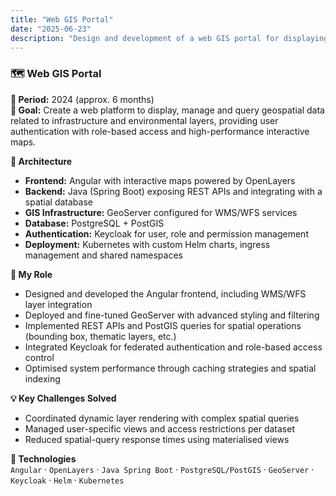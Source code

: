 ```yaml
---
title: "Web GIS Portal"
date: "2025-06-23"
description: "Design and development of a web GIS portal for displaying and querying almost one million geospatial points across the national territory. The solution focuses on map-centric data visualisation, role-based access control and efficient handling of large geographic datasets."
---
```


### 🗺️ Web GIS Portal

**📆 Period:** 2024 (approx. 6 months)  
**🎯 Goal:** Create a web platform to display, manage and query geospatial data related to infrastructure and environmental layers, providing user authentication with role-based access and high-performance interactive maps.

**🧱 Architecture**

* **Frontend:** Angular with interactive maps powered by OpenLayers  
* **Backend:** Java (Spring Boot) exposing REST APIs and integrating with a spatial database  
* **GIS Infrastructure:** GeoServer configured for WMS/WFS services  
* **Database:** PostgreSQL + PostGIS  
* **Authentication:** Keycloak for user, role and permission management  
* **Deployment:** Kubernetes with custom Helm charts, ingress management and shared namespaces  

**🚀 My Role**

* Designed and developed the Angular frontend, including WMS/WFS layer integration  
* Deployed and fine-tuned GeoServer with advanced styling and filtering  
* Implemented REST APIs and PostGIS queries for spatial operations (bounding box, thematic layers, etc.)  
* Integrated Keycloak for federated authentication and role-based access control  
* Optimised system performance through caching strategies and spatial indexing  

**💡 Key Challenges Solved**

* Coordinated dynamic layer rendering with complex spatial queries  
* Managed user-specific views and access restrictions per dataset  
* Reduced spatial-query response times using materialised views  

**🧰 Technologies**  
`Angular` · `OpenLayers` · `Java Spring Boot` · `PostgreSQL/PostGIS` · `GeoServer` · `Keycloak` · `Helm` · `Kubernetes`

